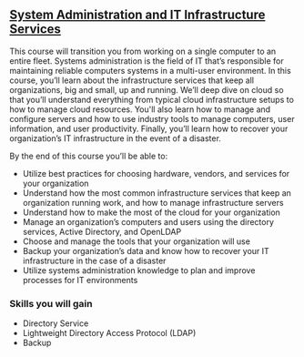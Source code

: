 ## [System Administration and IT Infrastructure Services](https://www.coursera.org/learn/system-administration-it-infrastructure-services?specialization=google-it-supports)

This course will transition you from working on a single computer to an entire fleet. Systems administration is the field of IT that’s responsible for maintaining reliable computers systems in a multi-user environment. In this course, you’ll learn about the infrastructure services that keep all organizations, big and small, up and running. We’ll deep dive on cloud so that you’ll understand everything from typical cloud infrastructure setups to how to manage cloud resources. You'll also learn how to manage and configure servers and how to use industry tools to manage computers, user information, and user productivity. Finally, you’ll learn how to recover your organization’s IT infrastructure in the event of a disaster.

By the end of this course you’ll be able to:
* Utilize best practices for choosing hardware, vendors, and services for your organization
* Understand how the most common infrastructure services that keep an organization
running work, and how to manage infrastructure servers
* Understand how to make the most of the cloud for your organization
* Manage an organization’s computers and users using the directory services, Active
Directory, and OpenLDAP
* Choose and manage the tools that your organization will use
* Backup your organization’s data and know how to recover your IT infrastructure in the case of
a disaster
* Utilize systems administration knowledge to plan and improve processes for IT environments

### Skills you will gain

* Directory Service
* Lightweight Directory Access Protocol (LDAP)
* Backup
